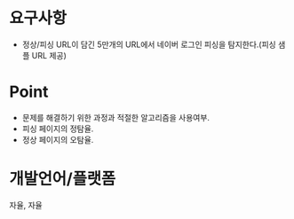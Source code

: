 # 요구사항
- 정상/피싱 URL이 담긴 5만개의 URL에서 네이버 로그인 피싱을 탐지한다.(피싱 샘플 URL 제공)

# Point
- 문제를 해결하기 위한 과정과 적절한 알고리즘을 사용여부.
- 피싱 페이지의 정탐율.
- 정상 페이지의 오탐율.

# 개발언어/플랫폼
자율, 자율
